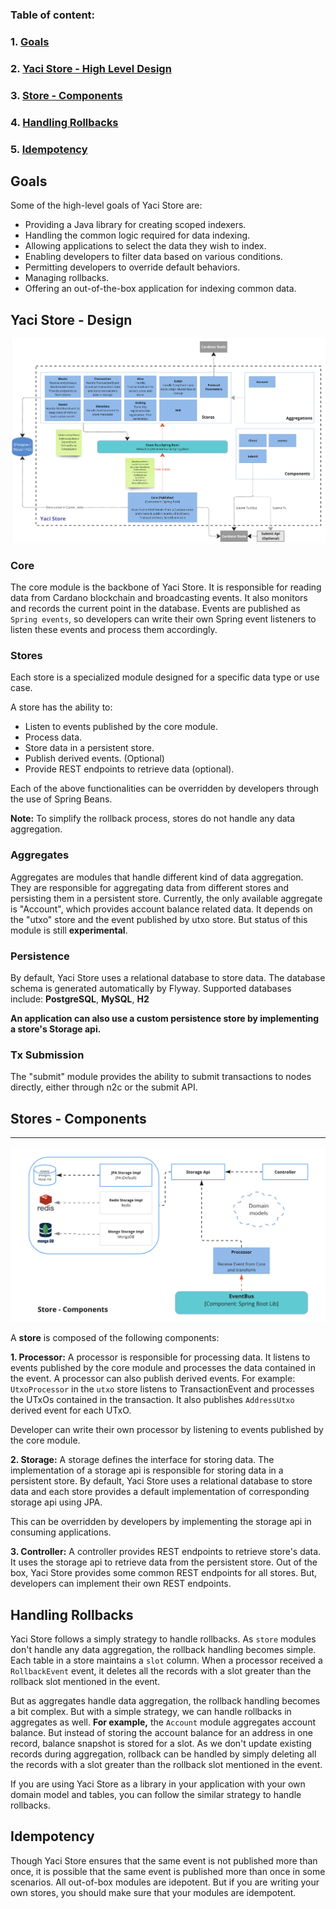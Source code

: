### **Table of content:**
### 1. [Goals](#goals)
### 2. [Yaci Store - High Level Design](#highlevel-design)
### 3. [Store - Components](#store-design)
### 4. [Handling Rollbacks](#rollbacks)
### 5. [Idempotency](#idempotency)

<a id="goals"></a>
## Goals
Some of the high-level goals of Yaci Store are:

- Providing a Java library for creating scoped indexers. 
- Handling the common logic required for data indexing. 
- Allowing applications to select the data they wish to index. 
- Enabling developers to filter data based on various conditions. 
- Permitting developers to override default behaviors. 
- Managing rollbacks. 
- Offering an out-of-the-box application for indexing common data.

<a id="highlevel-design"></a>
## Yaci Store - Design

![High Level Design](images/component-diagram.png)

### Core

The core module is the backbone of Yaci Store. It is responsible for reading data from Cardano blockchain and broadcasting events.
It also monitors and records the current point in the database.
Events are published as ``Spring events``, so developers can write their own Spring event listeners to listen these events and process them accordingly.

### Stores

Each store is a specialized module designed for a specific data type or use case.

A store has the ability to:

- Listen to events published by the core module.
- Process data.
- Store data in a persistent store.
- Publish derived events. (Optional)
- Provide REST endpoints to retrieve data (optional).

Each of the above functionalities can be overridden by developers through the use of Spring Beans.

**Note:** To simplify the rollback process, stores do not handle any data aggregation.

### Aggregates

Aggregates are modules that handle different kind of data aggregation. They are responsible for aggregating data from different stores and persisting them in a persistent store.
Currently, the only available aggregate is "Account", which provides account balance related data. It depends on the "utxo" store and the event published by utxo store.
But status of this module is still **experimental**.

### Persistence

By default, Yaci Store uses a relational database to store data. The database schema is generated automatically by Flyway.
Supported databases include: **PostgreSQL**, **MySQL**, **H2**

**An application can also use a custom persistence store by implementing a store's Storage api.**

### Tx Submission

The "submit" module provides the ability to submit transactions to nodes directly, either through n2c or the submit API.

<a id="store-design"></a>
## Stores - Components
<hr>

![Store Design](images/store-design.png)

A **store** is composed of the following components:

**1. Processor:** A processor is responsible for processing data. It listens to events published by the core module and processes the data contained in the event. A processor can also publish derived events.
For example: ``UtxoProcessor`` in the ``utxo`` store listens to TransactionEvent and processes the UTxOs contained in the transaction. It also publishes ``AddressUtxo`` derived event for each UTxO.

Developer can write their own processor by listening to events published by the core module.

**2. Storage:** A storage defines the interface for storing data. The implementation of a storage api is responsible for storing data in a persistent store.
By default, Yaci Store uses a relational database to store data and each store provides a default implementation of corresponding storage api using JPA.

This can be overridden by developers by implementing the storage api in consuming applications.


**3. Controller:** A controller provides REST endpoints to retrieve store's data. It uses the storage api to retrieve data from the persistent store. 
Out of the box, Yaci Store provides some common REST endpoints for all stores. But, developers can implement their own REST endpoints.

<a id="rollbacks"></a>
## Handling Rollbacks

Yaci Store follows a simply strategy to handle rollbacks. As ``store`` modules don't handle any data aggregation, the rollback handling becomes simple.
Each table in a store maintains a ``slot`` column. When a processor received a ``RollbackEvent`` event, it deletes all the records with a slot greater than
the rollback slot mentioned in the event. 

But as aggregates handle data aggregation, the rollback handling becomes a bit complex. But with a simple strategy, we can handle rollbacks in aggregates as well.
**For example,** the ``Account`` module aggregates account balance. But instead of storing the account balance for an address in one record, balance snapshot is stored for a slot.
As we don't update existing records during aggregation, rollback can be handled by simply deleting all the records with a slot greater than the rollback slot mentioned in the event.

If you are using Yaci Store as a library in your application with your own domain model and tables, you can follow the similar strategy to handle rollbacks.

<a id="idempotency"></a>
## Idempotency

Though Yaci Store ensures that the same event is not published more than once, it is possible that the same event is published more than once in some scenarios. All out-of-box 
modules are idepotent. But if you are writing your own stores, you should make sure that your modules are idempotent.
